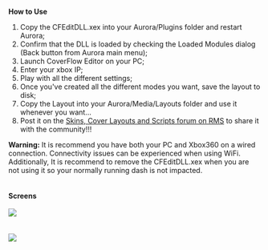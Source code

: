 <b class="ng-scope">How to Use</b><br class="ng-scope">
<ol class="ng-scope">
<li>Copy the CFEditDLL.xex into your Aurora/Plugins folder and restart Aurora;</li>
<li>Confirm that the DLL is loaded by checking the Loaded Modules dialog (Back button from Aurora main menu);</li>
<li>Launch CoverFlow Editor on your PC;</li>
<li>Enter your xbox IP;</li>
<li>Play with all the different settings;</li>
<li>Once you've created all the different modes you want, save the layout to disk;</li>
<li>Copy the Layout into your Aurora/Media/Layouts folder and use it whenever you want...</li>
<li>Post it on the <a href="http://www.realmodscene.com/index.php?/forum/56-skins-coverflow-layouts-and-scripts/">Skins, Cover Layouts and Scripts forum on RMS</a> to share it with the community!!!</li>
</ol>
<span class="phoenix color ng-scope"><b>Warning:</b></span><span class="ng-scope"> It is recommend you have both your PC and Xbox360 on a wired connection. Connectivity issues can be experienced when using WiFi.</span><br class="ng-scope"><span class="ng-scope">
Additionally, It is recommend to remove the CFEditDLL.xex when you are not using it so your normally running dash is not impacted.</span><br class="ng-scope">
<br class="ng-scope">
<br class="ng-scope">
<b class="ng-scope">Screens</b><br class="ng-scope">
<br class="ng-scope">
<a href="images/cfe.001.jpg" target="_blank" class="ng-scope"><img src="http://phoenix.xboxunity.net/images/cfe.001.jpg" style="display:block; margin:0 auto"></a><br class="ng-scope">
<br class="ng-scope">
<a href="images/cfe.002.jpg" target="_blank" class="ng-scope"><img src="http://phoenix.xboxunity.net/images/cfe.002.jpg" style="display:block; margin:0 auto"></a>

